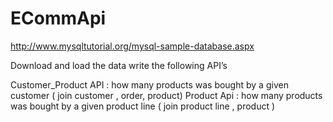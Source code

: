 # ECommApi
http://www.mysqltutorial.org/mysql-sample-database.aspx
 
Download and load the data write the following API’s
 
Customer_Product API :  how many products was bought by a given customer ( join customer , order, product)
Product Api : how many products was bought by a given product line ( join product line , product )
